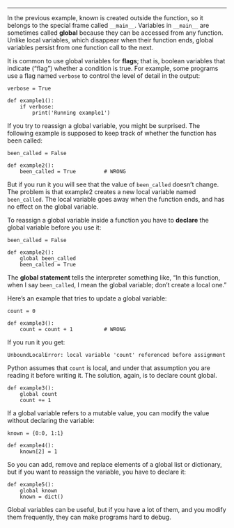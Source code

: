 ----------------

In the previous example, <span>known</span> is created outside the function, so it belongs to the special frame called `__main__`. Variables in `__main__` are sometimes called <span>**global**</span> because they can be accessed from any function. Unlike local variables, which disappear when their function ends, global variables persist from one function call to the next.

It is common to use global variables for <span>**flags**</span>; that is, boolean variables that indicate (“flag”) whether a condition is true. For example, some programs use a flag named <span>`verbose`</span> to control the level of detail in the output:

    verbose = True

    def example1():
        if verbose:
            print('Running example1')

If you try to reassign a global variable, you might be surprised. The following example is supposed to keep track of whether the function has been called:

    been_called = False

    def example2():
        been_called = True         # WRONG

But if you run it you will see that the value of `been_called` doesn’t change. The problem is that <span>example2</span> creates a new local variable named `been_called`. The local variable goes away when the function ends, and has no effect on the global variable.

To reassign a global variable inside a function you have to <span>**declare**</span> the global variable before you use it:

    been_called = False

    def example2():
        global been_called 
        been_called = True

The <span>**global statement**</span> tells the interpreter something like, “In this function, when I say `been_called`, I mean the global variable; don’t create a local one.”

Here’s an example that tries to update a global variable:

    count = 0

    def example3():
        count = count + 1          # WRONG

If you run it you get:

    UnboundLocalError: local variable 'count' referenced before assignment

Python assumes that <span>`count`</span> is local, and under that assumption you are reading it before writing it. The solution, again, is to declare <span>count</span> global.

    def example3():
        global count
        count += 1

If a global variable refers to a mutable value, you can modify the value without declaring the variable:

    known = {0:0, 1:1}

    def example4():
        known[2] = 1

So you can add, remove and replace elements of a global list or dictionary, but if you want to reassign the variable, you have to declare it:

    def example5():
        global known
        known = dict()

Global variables can be useful, but if you have a lot of them, and you modify them frequently, they can make programs hard to debug.

